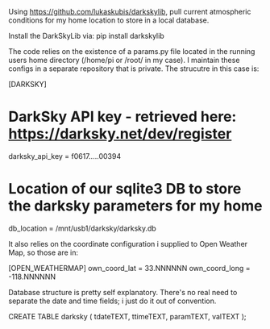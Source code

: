 Using https://github.com/lukaskubis/darkskylib, pull current
atmospheric conditions for my home location to store in a local database.

Install the DarkSkyLib via:  pip install darkskylib

The code relies on the existence of a params.py file located in the running users
home directory (/home/pi or /root/ in my case).   I maintain these configs
in a separate repository that is private.  The strucutre in this case is:

[DARKSKY]
# DarkSky API key - retrieved here:  https://darksky.net/dev/register
darksky_api_key = f0617.....00394
# Location of our sqlite3 DB to store the darksky parameters for my home
db_location = /mnt/usb1/darksky/darksky.db

It also relies on the coordinate configuration i supplied to Open Weather Map, so
those are in:

[OPEN_WEATHERMAP]
own_coord_lat = 33.NNNNNN
own_coord_long = -118.NNNNNN

Database structure is pretty self explanatory. There's no real need to
separate the date and time fields; i just do it out of convention.

CREATE TABLE darksky (
tdateTEXT,
ttimeTEXT,
paramTEXT,
valTEXT
);
